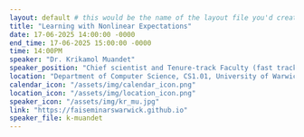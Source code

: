 ```yaml
---
layout: default # this would be the name of the layout file you'd create for events
title: "Learning with Nonlinear Expectations"
date: 17-06-2025 14:00:00 -0000
end_time: 17-06-2025 15:00:00 -0000
time: 14:00PM
speaker: "Dr. Krikamol Muandet"
speaker_position: "Chief scientist and Tenure-track Faculty (fast track) at CISPA"
location: "Department of Computer Science, CS1.01, University of Warwick, Coventry, UK"
calendar_icon: "/assets/img/calendar_icon.png"
location_icon: "/assets/img/location_icon.png"
speaker_icon: "/assets/img/kr_mu.jpg"
link: "https://faiseminarswarwick.github.io"
speaker_file: k-muandet
---
```

